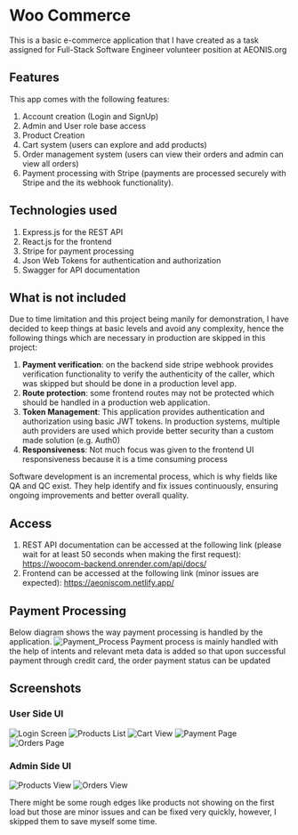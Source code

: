 # Woo Commerce
This is a basic e-commerce application that I have created as a task assigned for Full-Stack Software Engineer volunteer position at AEONIS.org

## Features
This app comes with the following features:
1. Account creation (Login and SignUp)
2. Admin and User role base access
3. Product Creation
4. Cart system (users can explore and add products)
5. Order management system (users can view their orders and admin can view all orders)
6. Payment processing with Stripe (payments are processed securely with Stripe and the its webhook functionality).

## Technologies used
1. Express.js for the REST API
2. React.js for the frontend
3. Stripe for payment processing
4. Json Web Tokens for authentication and authorization
5. Swagger for API documentation

## What is not included
Due to time limitation and this project being manily for demonstration, I have decided to keep things at basic levels and avoid any complexity, hence the following things which are necessary in production are skipped in this project:
1. **Payment verification**: on the backend side stripe webhook provides verification functionality to verify the authenticity of the caller, which was skipped but should be done in a production level app.
2. **Route protection**: some frontend routes may not be protected which should be handled in a production web application.
3. **Token Management**: This application provides authentication and authorization using basic JWT tokens. In production systems, multiple auth providers are used which provide better security than a custom made solution (e.g. Auth0)
4. **Responsiveness**: Not much focus was given to the frontend UI responsiveness because it is a time consuming process

Software development is an incremental process, which is why fields like QA and QC exist. They help identify and fix issues continuously, ensuring ongoing improvements and better overall quality.

## Access
1. REST API documentation can be accessed at the following link (please wait for at least 50 seconds when making the first request): https://woocom-backend.onrender.com/api/docs/
2. Frontend can be accessed at the following link (minor issues are expected): https://aeoniscom.netlify.app/

## Payment Processing
Below diagram shows the way payment processing is handled by the application.
![Payment_Process](https://github.com/user-attachments/assets/6f9797f5-cddf-447b-a290-1064e3af4cfb)
Payment process is mainly handled with the help of intents and relevant meta data is added so that upon successful payment through credit card, the order payment status can be updated

## Screenshots
### User Side UI
![Login Screen](https://github.com/user-attachments/assets/45447e39-41d8-48ea-a822-faec9c25e575)
![Products List](https://github.com/user-attachments/assets/27d6c01b-5eab-4b0c-b486-9aadc8f51d8f)
![Cart View](https://github.com/user-attachments/assets/89e55b88-e98c-479b-b974-824ee77558c2)
![Payment Page](https://github.com/user-attachments/assets/4f1f9437-dafe-4495-b42b-7bd6f23f3a8e)
![Orders Page](https://github.com/user-attachments/assets/c1627918-0a04-4630-a2ea-ce4e5ffbf940)

### Admin Side UI
![Products View](https://github.com/user-attachments/assets/71da09ae-3bfd-4dee-b0f6-319583325a84)
![Orders View](https://github.com/user-attachments/assets/c81d4757-6826-4b52-9e69-37e6a59b1806)

There might be some rough edges like products not showing on the first load but those are minor issues and can be fixed very quickly, however, I skipped them to save myself some time.
